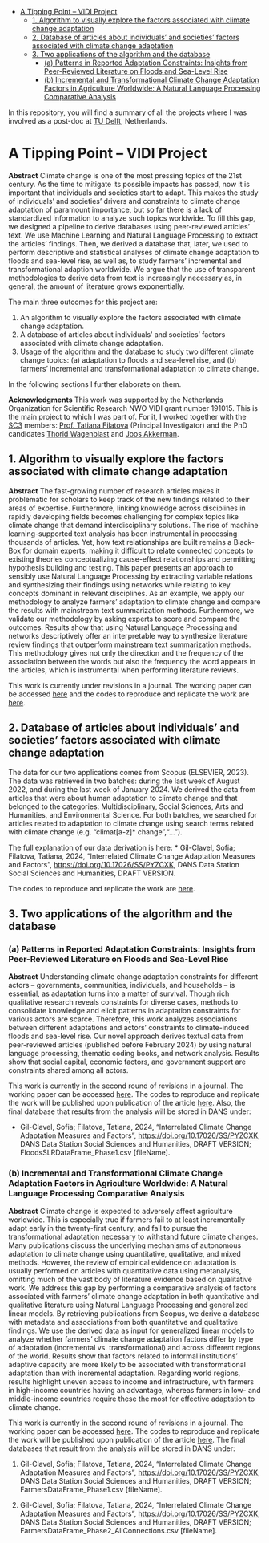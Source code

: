 -   [A Tipping Point – VIDI Project](#a-tipping-point-vidi-project)
    -   [1. Algorithm to visually explore the factors associated with
        climate change
        adaptation](#algorithm-to-visually-explore-the-factors-associated-with-climate-change-adaptation)
    -   [2. Database of articles about individuals’ and societies’
        factors associated with climate change
        adaptation](#database-of-articles-about-individuals-and-societies-factors-associated-with-climate-change-adaptation)
    -   [3. Two applications of the algorithm and the
        database](#two-applications-of-the-algorithm-and-the-database)
        -   [(a) Patterns in Reported Adaptation Constraints: Insights
            from Peer-Reviewed Literature on Floods and Sea-Level
            Rise](#a-patterns-in-reported-adaptation-constraints-insights-from-peer-reviewed-literature-on-floods-and-sea-level-rise)
        -   [(b) Incremental and Transformational Climate Change
            Adaptation Factors in Agriculture Worldwide: A Natural
            Language Processing Comparative
            Analysis](#b-incremental-and-transformational-climate-change-adaptation-factors-in-agriculture-worldwide-a-natural-language-processing-comparative-analysis)

In this repository, you will find a summary of all the projects where I
was involved as a post-doc at [TU Delft](https://www.tudelft.nl/en/tpm),
Netherlands.

# A Tipping Point – VIDI Project

**Abstract** Climate change is one of the most pressing topics of the
21st century. As the time to mitigate its possible impacts has passed,
now it is important that individuals and societies start to adapt. This
makes the study of individuals’ and societies’ drivers and constraints
to climate change adaptation of paramount importance, but so far there
is a lack of standardized information to analyze such topics worldwide.
To fill this gap, we designed a pipeline to derive databases using
peer-reviewed articles’ text. We use Machine Learning and Natural
Language Processing to extract the articles’ findings. Then, we derived
a database that, later, we used to perform descriptive and statistical
analyses of climate change adaptation to floods and sea-level rise, as
well as, to study farmers’ incremental and transformational adaption
worldwide. We argue that the use of transparent methodologies to derive
data from text is increasingly necessary as, in general, the amount of
literature grows exponentially.

The main three outcomes for this project are:

1.  An algorithm to visually explore the factors associated with climate
    change adaptation.
2.  A database of articles about individuals’ and societies’ factors
    associated with climate change adaptation.
3.  Usage of the algorithm and the database to study two different
    climate change topics: (a) adaptation to floods and sea-level rise,
    and (b) farmers’ incremental and transformational adaptation to
    climate change.

In the following sections I further elaborate on them.

**Acknowledgments** This work was supported by the Netherlands
Organization for Scientific Research NWO VIDI grant number 191015. This
is the main project to which I was part of. For it, I worked together
with the [SC3](http://www.sc3.center/) members: [Prof. Tatiana
Filatova](http://www.sc3.center/team/tatiana-filatova/) (Principal
Investigator) and the PhD candidates [Thorid
Wagenblast](http://www.sc3.center/team/thorid-wagenblast/) and [Joos
Akkerman](http://www.sc3.center/team/joos-akkerman/).

## 1. Algorithm to visually explore the factors associated with climate change adaptation

**Abstract** The fast-growing number of research articles makes it
problematic for scholars to keep track of the new findings related to
their areas of expertise. Furthermore, linking knowledge across
disciplines in rapidly developing fields becomes challenging for complex
topics like climate change that demand interdisciplinary solutions. The
rise of machine learning-supported text analysis has been instrumental
in processing thousands of articles. Yet, how text relationships are
built remains a Black-Box for domain experts, making it difficult to
relate connected concepts to existing theories conceptualizing
cause-effect relationships and permitting hypothesis building and
testing. This paper presents an approach to sensibly use Natural
Language Processing by extracting variable relations and synthesizing
their findings using networks while relating to key concepts dominant in
relevant disciplines. As an example, we apply our methodology to analyze
farmers’ adaptation to climate change and compare the results with
mainstream text summarization methods. Furthermore, we validate our
methodology by asking experts to score and compare the outcomes. Results
show that using Natural Language Processing and networks descriptively
offer an interpretable way to synthesize literature review findings that
outperform mainstream text summarization methods. This methodology gives
not only the direction and the frequency of the association between the
words but also the frequency the word appears in the articles, which is
instrumental when performing literature reviews.

This work is currently under revisions in a journal. The working paper
can be accessed [here](https://arxiv.org/abs/2306.09737) and the codes
to reproduce and replicate the work are
[here](https://github.com/SofiaG1l/NLPnetworks4LR).

## 2. Database of articles about individuals’ and societies’ factors associated with climate change adaptation

The data for our two applications comes from Scopus (ELSEVIER, 2023).
The data was retrieved in two batches: during the last week of August
2022, and during the last week of January 2024. We derived the data from
articles that were about human adaptation to climate change and that
belonged to the categories: Multidisciplinary, Social Sciences, Arts and
Humanities, and Environmental Science. For both batches, we searched for
articles related to adaptation to climate change using search terms
related with climate change (e.g. “climat\[a-z\]\* change”,“…”).

The full explanation of our data derivation is here: \* Gil-Clavel,
Sofia; Filatova, Tatiana, 2024, “Interrelated Climate Change Adaptation
Measures and Factors”, <https://doi.org/10.17026/SS/PYZCXK>, DANS Data
Station Social Sciences and Humanities, DRAFT VERSION.

The codes to reproduce and replicate the work are
[here](https://github.com/SofiaG1l/Data_CCA).

## 3. Two applications of the algorithm and the database

### (a) Patterns in Reported Adaptation Constraints: Insights from Peer-Reviewed Literature on Floods and Sea-Level Rise

**Abstract** Understanding climate change adaptation constraints for
different actors – governments, communities, individuals, and households
– is essential, as adaptation turns into a matter of survival. Though
rich qualitative research reveals constraints for diverse cases, methods
to consolidate knowledge and elicit patterns in adaptation constraints
for various actors are scarce. Therefore, this work analyzes
associations between different adaptations and actors’ constraints to
climate-induced floods and sea-level rise. Our novel approach derives
textual data from peer-reviewed articles (published before February
2024) by using natural language processing, thematic coding books, and
network analysis. Results show that social capital, economic factors,
and government support are constraints shared among all actors.

This work is currently in the second round of revisions in a journal.
The working paper can be accessed
[here](https://osf.io/preprints/socarxiv/3cqvn). The codes to reproduce
and replicate the work will be published upon publication of the article
[here](https://github.com/SofiaG1l/FloodSLR_CCA). Also, the final
database that results from the analysis will be stored in DANS under:

-   Gil-Clavel, Sofia; Filatova, Tatiana, 2024, “Interrelated Climate
    Change Adaptation Measures and Factors”,
    <https://doi.org/10.17026/SS/PYZCXK>, DANS Data Station Social
    Sciences and Humanities, DRAFT VERSION;
    FloodsSLRDataFrame\_Phase1.csv \[fileName\].

### (b) Incremental and Transformational Climate Change Adaptation Factors in Agriculture Worldwide: A Natural Language Processing Comparative Analysis

**Abstract** Climate change is expected to adversely affect agriculture
worldwide. This is especially true if farmers fail to at least
incrementally adapt early in the twenty-first century, and fail to
pursue the transformational adaptation necessary to withstand future
climate changes. Many publications discuss the underlying mechanisms of
autonomous adaptation to climate change using quantitative, qualitative,
and mixed methods. However, the review of empirical evidence on
adaptation is usually performed on articles with quantitative data using
metanalysis, omitting much of the vast body of literature evidence based
on qualitative work. We address this gap by performing a comparative
analysis of factors associated with farmers’ climate change adaptation
in both quantitative and qualitative literature using Natural Language
Processing and generalized linear models. By retrieving publications
from Scopus, we derive a database with metadata and associations from
both quantitative and qualitative findings. We use the derived data as
input for generalized linear models to analyze whether farmers’ climate
change adaptation factors differ by type of adaptation (incremental
vs. transformational) and across different regions of the world. Results
show that factors related to informal institutions’ adaptive capacity
are more likely to be associated with transformational adaptation than
with incremental adaptation. Regarding world regions, results highlight
uneven access to income and infrastructure, with farmers in high-income
countries having an advantage, whereas farmers in low- and middle-income
countries require these the most for effective adaptation to climate
change.

This work is currently in the second round of revisions in a journal.
The working paper can be accessed
[here](https://osf.io/preprints/socarxiv/3dp5e). The codes to reproduce
and replicate the work will be published upon publication of the article
[here](https://github.com/SofiaG1l/Farmers_CCA). The final databases
that result from the analysis will be stored in DANS under:

1.  Gil-Clavel, Sofia; Filatova, Tatiana, 2024, “Interrelated Climate
    Change Adaptation Measures and Factors”,
    <https://doi.org/10.17026/SS/PYZCXK>, DANS Data Station Social
    Sciences and Humanities, DRAFT VERSION; FarmersDataFrame\_Phase1.csv
    \[fileName\].

2.  Gil-Clavel, Sofia; Filatova, Tatiana, 2024, “Interrelated Climate
    Change Adaptation Measures and Factors”,
    <https://doi.org/10.17026/SS/PYZCXK>, DANS Data Station Social
    Sciences and Humanities, DRAFT VERSION;
    FarmersDataFrame\_Phase2\_AllConnections.csv \[fileName\].

